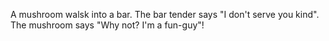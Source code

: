 A mushroom walsk into a bar. The bar tender says "I don't serve you kind". The mushroom says "Why not? I'm a fun-guy"!
